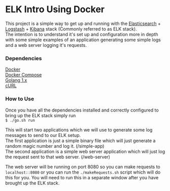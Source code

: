 # ELK Intro Using Docker
This project is a simple way to get up and running with the [Elasticsearch](https://www.elastic.co/) + [Logstash](https://www.elastic.co/products/logstash) + [Kibana](https://www.elastic.co/products/kibana) stack (Commonly referred to as ELK stack).  
The intention is to understand it's set up and configuration more in depth with some simple examples of an application generating some simple logs and a web server logging it's requests.

### Dependencies
[Docker](https://docs.docker.com/engine/installation/)  
[Docker Compose](https://docs.docker.com/compose/install/)  
[Golang 1.x](https://golang.org/dl/)  
[cURL](https://curl.haxx.se/download.html)  

### How to Use
Once you have all the dependencies installed and correctly configured to bring up the ELK stack simply run  
`$ ./go.sh run`  

This will start two applications which we will use to generate some log messages to send to our ELK setup.  
The first application is just a simple binary file which will just generate a random magic number and log it. (/simple-app)  
The second application is a simple web server application which will just log the request sent to that web server. (/web-server)  

The web server will be running on port 8080 so you can make requests to `localhost::8080` or you can run the `./makeRequests.sh` script which will do this for you. You will need to run this in a separate window after you have brought up the ELK stack.
